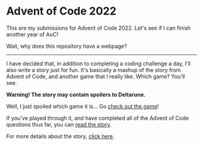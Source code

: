 # Advent of Code 2022
This are my submissions for Advent of Code 2022. Let's see if I can finish another year of AoC!

Wait, why does this repository have a webpage?

------------

I have decided that, in addition to completing a coding challenge a day, I'll also write a story just for fun. It's basically a mashup of the story from Advent of Code, and another game that I really like. Which game? You'll see.

**Warning! The story may contain spoilers to Deltarune.**

Well, I just spoiled which game it is... Go [check out the game](https://deltarune.com)!

If you've played through it, and have completed all of the Advent of Code questions thus far, you can [read the story](https://minghinshi.github.io/Advent-of-Code-2022).

For more details about the story, [click here](https://github.com/minghinshi/Advent-of-Code-2022/tree/main/docs).
